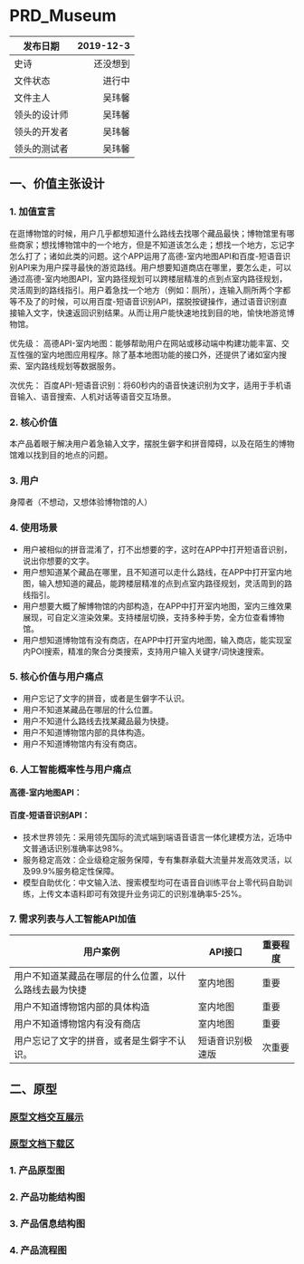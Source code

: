 # PRD_Museum
| 发布日期 | 2019-12-3 |
| --------   | -----:  |
| 史诗 | 还没想到 | 
| 文件状态 | 进行中 | 
| 文件主人 | 吴玮馨 | 
| 领头的设计师  | 吴玮馨 | 
| 领头的开发者  | 吴玮馨 | 
| 领头的测试者  | 吴玮馨 | 

## 一、价值主张设计
### 1. 加值宣言
在逛博物馆的时候，用户几乎都想知道什么路线去找哪个藏品最快；博物馆里有哪些商家；想找博物馆中的一个地方，但是不知道该怎么走；想找一个地方，忘记字怎么打了；诸如此类的问题。这个APP运用了高德-室内地图API和百度-短语音识别API来为用户探寻最快的游览路线。用户想要知道商店在哪里，要怎么走，可以通过高德-室内地图API，室内路径规划可以跨楼层精准的点到点室内路径规划，灵活周到的路线指引。用户着急找一个地方（例如：厕所），连输入厕所两个字都等不及了的时候，可以用百度-短语音识别API，摆脱按键操作，通过语音识别直接输入文字，快速返回识别结果。从而让用户能快速地找到目的地，愉快地游览博物馆。

优先级：
高德API-室内地图：能够帮助用户在网站或移动端中构建功能丰富、交互性强的室内地图应用程序。除了基本地图功能的接口外，还提供了诸如室内搜索、室内路线规划等数据服务。

次优先：
百度API-短语音识别：将60秒内的语音快速识别为文字，适用于手机语音输入、语音搜索、人机对话等语音交互场景。

### 2. 核心价值
本产品着眼于解决用户着急输入文字，摆脱生僻字和拼音障碍，以及在陌生的博物馆难以找到目的地点的问题。

### 3. 用户
身障者（不想动，又想体验博物馆的人）

### 4. 使用场景
- 用户被相似的拼音混淆了，打不出想要的字，这时在APP中打开短语音识别，说出你想要的文字。
- 用户想知道某个藏品在哪里，且不知道可以走什么路线，在APP中打开室内地图，输入想知道的藏品，能跨楼层精准的点到点室内路径规划，灵活周到的路线指引。
- 用户想要大概了解博物馆的内部构造，在APP中打开室内地图，室内三维效果展现，可自定义渲染效果。支持楼层切换，支持多种手势，全方位查看博物馆。
- 用户想知道博物馆有没有商店，在APP中打开室内地图，输入商店，能实现室内POI搜索，精准的聚合分类搜索，支持用户输入关键字/词快速搜索。

### 5. 核心价值与用户痛点
- 用户忘记了文字的拼音，或者是生僻字不认识。
- 用户不知道某藏品在哪层的什么位置。
- 用户不知道什么路线去找某藏品最为快捷。
- 用户不知道博物馆内部的具体构造。
- 用户不知道博物馆内有没有商店。

### 6. 人工智能概率性与用户痛点
#### 高德-室内地图API：


#### 百度-短语音识别API：
- 技术世界领先：采用领先国际的流式端到端语音语言一体化建模方法，近场中文普通话识别准确率达98%。
- 服务稳定高效：企业级稳定服务保障，专有集群承载大流量并发高效灵活，以及99.9%服务稳定性保障。
- 模型自助优化：中文输入法、搜索模型均可在语音自训练平台上零代码自助训练，上传文本语料即可有效提升业务词汇的识别准确率5-25%。


#### 
### 7. 需求列表与人工智能API加值
| 用户案例	| API接口	| 重要程度 |
| -- | -- | -- |
| 用户不知道某藏品在哪层的什么位置，以什么路线去最为快捷 | 室内地图 	| 重要 |
| 用户不知道博物馆内部的具体构造 |  室内地图	| 重要 |
| 用户不知道博物馆内有没有商店	| 室内地图	| 重要 |
| 用户忘记了文字的拼音，或者是生僻字不认识。	| 短语音识别极速版	| 次重要 |

## 二、原型

### [原型文档交互展示]()
### [原型文档下载区]()

### 1. 产品原型图

### 2. 产品功能结构图


### 3. 产品信息结构图


### 4. 产品流程图

